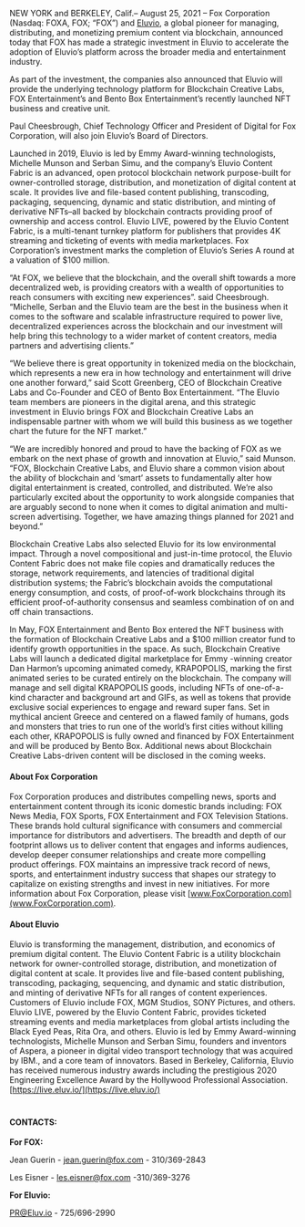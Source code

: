 NEW YORK and BERKELEY, Calif.– August 25, 2021 – Fox Corporation (Nasdaq: FOXA, FOX; “FOX”) and [Eluvio](https://live.eluv.io/blockchain), a global pioneer for managing, distributing, and monetizing premium content via blockchain, announced today that FOX has made a strategic investment in Eluvio to accelerate the adoption of Eluvio’s platform across the broader media and entertainment industry.

As part of the investment, the companies also announced that Eluvio will provide the underlying technology platform for Blockchain Creative Labs, FOX Entertainment’s and Bento Box Entertainment’s recently launched NFT business and creative unit. 

Paul Cheesbrough, Chief Technology Officer and President of Digital for Fox Corporation, will also join Eluvio’s Board of Directors. 

Launched in 2019, Eluvio is led by Emmy Award-winning technologists, Michelle Munson and Serban Simu, and the company’s Eluvio Content Fabric is an advanced, open protocol blockchain network purpose-built for owner-controlled storage, distribution, and monetization of digital content at scale. It provides live and file-based content publishing, transcoding, packaging, sequencing, dynamic and static distribution, and minting of derivative NFTs–all backed by blockchain contracts providing proof of ownership and access control. Eluvio LIVE, powered by the Eluvio Content Fabric, is a multi-tenant turnkey platform for publishers that provides 4K streaming and ticketing of events with media marketplaces.  Fox Corporation’s investment marks the completion of Eluvio’s Series A round at a valuation of $100 million.

“At FOX, we believe that the blockchain, and the overall shift towards a more decentralized web, is providing creators with a wealth of opportunities to reach consumers with exciting new experiences”.  said Cheesbrough. “Michelle, Serban and the Eluvio team are the best in the business when it comes to the software and scalable infrastructure required to power live, decentralized experiences across the blockchain and our investment will help bring this technology to a wider market of content creators, media partners and advertising clients.”

“We believe there is great opportunity in tokenized media on the blockchain, which represents a new era in how technology and entertainment will drive one another forward,” said Scott Greenberg, CEO of Blockchain Creative Labs and Co-Founder and CEO of Bento Box Entertainment.  “The Eluvio team members are pioneers in the digital arena, and this strategic investment in Eluvio brings FOX and Blockchain Creative Labs an indispensable partner with whom we will build this business as we together chart the future for the NFT market.”

“We are incredibly honored and proud to have the backing of FOX as we embark on the next phase of growth and innovation at Eluvio,” said Munson. “FOX, Blockchain Creative Labs, and Eluvio share a common vision about the ability of blockchain and ‘smart’ assets to fundamentally alter how digital entertainment is created, controlled, and distributed. We’re also particularly excited about the opportunity to work alongside companies that are arguably second to none when it comes to digital animation and multi-screen advertising. Together, we have amazing things planned for 2021 and beyond.”

Blockchain Creative Labs also selected Eluvio for its low environmental impact.  Through a novel compositional and just-in-time protocol, the Eluvio Content Fabric does not make file copies and dramatically reduces the storage, network requirements, and latencies of traditional digital distribution systems; the Fabric’s blockchain avoids the computational energy consumption, and costs, of proof-of-work blockchains through its efficient proof-of-authority consensus and seamless combination of on and off chain transactions.

In May, FOX Entertainment and Bento Box entered the NFT business with the formation of Blockchain Creative Labs and a $100 million creator fund to identify growth opportunities in the space.  As such, Blockchain Creative Labs will launch a dedicated digital marketplace for Emmy -winning creator Dan Harmon’s upcoming animated comedy, KRAPOPOLIS, marking the first animated series to be curated entirely on the blockchain. The company will manage and sell digital KRAPOPOLIS goods, including NFTs of one-of-a-kind character and background art and GIFs, as well as tokens that provide exclusive social experiences to engage and reward super fans.  Set in mythical ancient Greece and centered on a flawed family of humans, gods and monsters that tries to run one of the world’s first cities without killing each other, KRAPOPOLIS is fully owned and financed by FOX Entertainment and will be produced by Bento Box. Additional news about Blockchain Creative Labs-driven content will be disclosed in the coming weeks.

#### About Fox Corporation

Fox Corporation produces and distributes compelling news, sports and entertainment content through its iconic domestic brands including: FOX News Media, FOX Sports, FOX Entertainment and FOX Television Stations. These brands hold cultural significance with consumers and commercial importance for distributors and advertisers. The breadth and depth of our footprint allows us to deliver content that engages and informs audiences, develop deeper consumer relationships and create more compelling product offerings. FOX maintains an impressive track record of news, sports, and entertainment industry success that shapes our strategy to capitalize on existing strengths and invest in new initiatives. For more information about Fox Corporation, please visit [www.FoxCorporation.com](www.FoxCorporation.com).

#### About Eluvio

Eluvio is transforming the management, distribution, and economics of premium digital content. The Eluvio Content Fabric is a utility blockchain network for owner-controlled storage, distribution, and monetization of digital content at scale. It provides live and file-based content publishing, transcoding, packaging, sequencing, and dynamic and static distribution, and minting of derivative NFTs for all ranges of content experiences. Customers of Eluvio include FOX, MGM Studios, SONY Pictures, and others. Eluvio LIVE, powered by the Eluvio Content Fabric, provides ticketed streaming events and media marketplaces from global artists including the Black Eyed Peas, Rita Ora, and others. Eluvio is led by Emmy Award-winning technologists, Michelle Munson and Serban Simu, founders and inventors of Aspera, a pioneer in digital video transport technology that was acquired by IBM., and a core team of innovators. Based in Berkeley, California, Eluvio has received numerous industry awards including the prestigious 2020 Engineering Excellence Award by the Hollywood Professional Association. [https://live.eluv.io/](https://live.eluv.io/)
 

#



#### CONTACTS:

**For FOX:**

Jean Guerin - [jean.guerin@fox.com](mailto:jean.guerin@fox.com) - 310/369-2843

Les Eisner - [les.eisner@fox.com](mailto:les.eisner@fox.com) -310/369-3276

 
**For Eluvio:**

[PR@Eluv.io](mailto:PR@Eluv.io) - 725/696-2990
